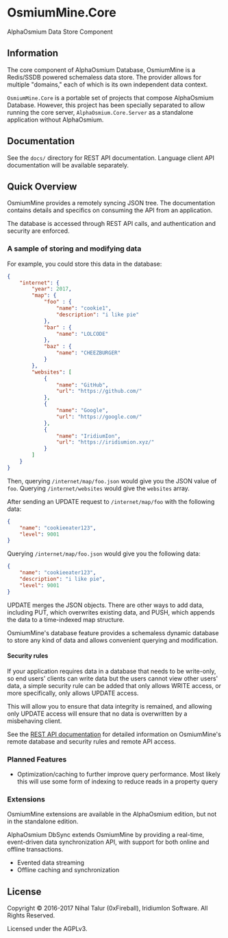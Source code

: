 
# OsmiumMine.Core

AlphaOsmium Data Store Component

## Information

The core component of AlphaOsmium Database, OsmiumMine is a Redis/SSDB powered schemaless data store. The provider
allows for multiple "domains," each of which is its own independent data context.

`OsmiumMine.Core` is a portable set of projects that compose AlphaOsmium Database. However,
this project has been specially separated to allow running the core server, `AlphaOsmium.Core.Server`
as a standalone application without AlphaOsmium.

## Documentation

See the `docs/` directory for REST API documentation. Language client API documentation will be available separately.

## Quick Overview

OsmiumMine provides a remotely syncing JSON tree. The documentation contains
details and specifics on consuming the API from an application.

The database is accessed through REST API calls, and authentication and security
are enforced.

### A sample of storing and modifying data

For example, you could store this data in the database:

```JSON
{
    "internet": {
        "year": 2017,
        "map": {
            "foo" : {
                "name": "cookie1",
                "description": "i like pie"
            },
            "bar" : {
                "name": "LOLCODE"
            },
            "baz" : {
                "name": "CHEEZBURGER"
            }
        },
        "websites": [
            {
                "name": "GitHub",
                "url": "https://github.com/"
            },
            {
                "name": "Google",
                "url": "https://google.com/"
            },
            {
                "name": "IridiumIon",
                "url": "https://iridiumion.xyz/"
            }
        ]
    }
}
```

Then, querying `/internet/map/foo.json` would give you the JSON
value of `foo`. Querying `/internet/websites` would give the `websites` array.

After sending an UPDATE request to `/internet/map/foo` with the following data:

```json
{
    "name": "cookieeater123",
    "level": 9001
}
```

Querying `/internet/map/foo.json` would give you the following data:

```json
{
    "name": "cookieeater123",
    "description": "i like pie",
    "level": 9001
}
```

UPDATE merges the JSON objects. There are other ways to add data, including
PUT, which overwrites existing data, and PUSH, which appends the data to a time-indexed
map structure.

OsmiumMine's database feature provides a schemaless dynamic database to store
any kind of data and allows convenient querying and modification.

#### Security rules

If your application requires data in a database
that needs to be write-only, so end users' clients
can write data but the users cannot view other users' data,
a simple security rule can be added that only allows WRITE
access, or more specifically, only allows UPDATE access.

This will allow you to ensure that data integrity is remained,
and allowing only UPDATE access will ensure that no data is overwritten
by a misbehaving client.

See the [REST API documentation](docs/rest_api.md) for detailed information on OsmiumMine's remote database and security rules
and remote API access.

### Planned Features

- Optimization/caching to further improve query performance. Most likely this will use some form of indexing to reduce reads in a property query

### Extensions

OsmiumMine extensions are available in the AlphaOsmium edition, but not in the standalone edition.

AlphaOsmium DbSync extends OsmiumMine by providing a real-time, event-driven data synchronization API, with support for both online and offline transactions.

- Evented data streaming
- Offline caching and synchronization

## License

Copyright &copy; 2016-2017 Nihal Talur (0xFireball), IridiumIon Software. All Rights Reserved.

Licensed under the AGPLv3.
